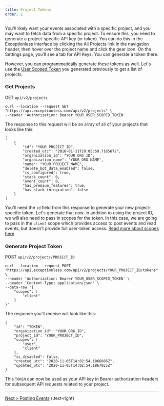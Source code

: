 ```yaml
---
title: Project Tokens
order: 2
---
```


You'll likely want your events associated with a specific project, and you may want to fetch data from a specific project. To ensure this, you need to generate a project-specific API key (or token). You can do this in the Exceptionless interface by clicking the All Projects link in the navigation header, then hover over the project name and click the gear icon. On the Settings page, you'll see a tab for API Keys. You can generate a token there. 

However, you can programmatically generate these tokens as well. Let's use the [User Scoped Token](api-getting-started.md) you generated previously to get a list of projects.

### Get Projects 

GET `api/v2/projects`  

```
curl --location --request GET "https://api.exceptionless.com/api/v2/projects" \
--header 'Authorization: Bearer YOUR_USER_SCOPED_TOKEN'
```

The response to this request will be an array of all of your projects that looks like this: 

```
[
    {
        "id": "YOUR PROJECT ID",
        "created_utc": "2016-01-11T20:05:59.7185672",
        "organization_id": "YOUR ORG ID",
        "organization_name": "YOUR ORG NAME",
        "name": "YOUR PROJECT NAME",
        "delete_bot_data_enabled": false,
        "is_configured": true,
        "stack_count": 0,
        "event_count": 0,
        "has_premium_features": true,
        "has_slack_integration": false
    }
]
```

You'll need the `id` field from this response to generate your new project-specific token. Let's generate that now. In addition to using the project ID, we will also need to pass in scopes for the token. In this case, we are going to pass in the `client` scope which provides access to post events and read events, but doesn't provide full user-token access. [Read more about scopes here](./api-getting-started.md).

### Generate Project Token

POST `api/v2/projects/PROJECT_ID`  

```
curl --location --request POST "https://api.exceptionless.com/api/v2/projects/YOUR_PROJECT_ID/tokens" \
--header 'Authorization: Bearer YOUR_USER_SCOPED_TOKEN' \
--header 'Content-Type: application/json' \
--data-raw '{
    "scopes": [
        "client"
    ]
}'
```

The response you'll receive will look like this: 

```
{
    "id": "TOKEN",
    "organization_id": "YOUR_ORG_ID",
    "project_id": "YOUR_PROJECT_ID",
    "scopes": [
        "user",
        "client"
    ],
    "is_disabled": false,
    "created_utc": "2020-11-05T14:02:54.1866886Z",
    "updated_utc": "2020-11-05T14:02:54.1867055Z"
}
```

This `TOKEN` can now be used as your API key in Bearer authorization headers for subsequent API requests related to your project. 

---

[Next > Posting Events](posting-events.md) {.text-right}